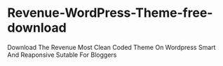 # Revenue-WordPress-Theme-free-download
Download The Revenue Most Clean Coded Theme On Wordpress Smart And Reaponsive Sutable For Bloggers
